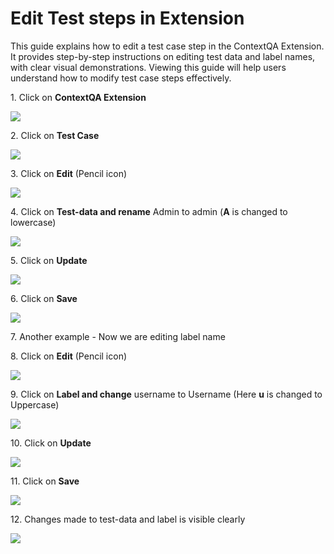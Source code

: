 # Edit Test steps in Extension

This guide explains how to edit a test case step in the ContextQA Extension. It provides step-by-step instructions on editing test data and label names, with clear visual demonstrations. Viewing this guide will help users understand how to modify test case steps effectively.

1\. Click on **ContextQA Extension**

![](https://ajeuwbhvhr.cloudimg.io/colony-recorder.s3.amazonaws.com/files/2024-03-01/93fa6e28-b373-40e9-9421-bd01cab1eef8/ascreenshot.jpeg?tl_px=1060,0&br_px=1920,480&force_format=png&width=860&wat_scale=76&wat=1&wat_opacity=0.7&wat_gravity=northwest&wat_url=https://colony-recorder.s3.us-west-1.amazonaws.com/images/watermarks/FB923C_standard.png&wat_pad=566,62)


2\. Click on **Test Case**

![](https://ajeuwbhvhr.cloudimg.io/colony-recorder.s3.amazonaws.com/files/2024-03-01/e534fd87-72d2-417a-8c6f-61559027e6fb/user_cropped_screenshot.jpeg?tl_px=1007,107&br_px=1867,588&force_format=png&width=860&wat_scale=76&wat=1&wat_opacity=0.7&wat_gravity=northwest&wat_url=https://colony-recorder.s3.us-west-1.amazonaws.com/images/watermarks/FB923C_standard.png&wat_pad=402,212)


3\. Click on **Edit** (Pencil icon)

![](https://ajeuwbhvhr.cloudimg.io/colony-recorder.s3.amazonaws.com/files/2024-03-01/50c6fd7a-b4be-4aa1-ac6d-12295c613709/ascreenshot.jpeg?tl_px=1060,322&br_px=1920,803&force_format=png&width=860&wat_scale=76&wat=1&wat_opacity=0.7&wat_gravity=northwest&wat_url=https://colony-recorder.s3.us-west-1.amazonaws.com/images/watermarks/FB923C_standard.png&wat_pad=740,212)


4\. Click on **Test-data and rename** Admin to admin (**A** is changed to lowercase)

![](https://ajeuwbhvhr.cloudimg.io/colony-recorder.s3.amazonaws.com/files/2024-03-01/0809a727-4879-4b99-9810-5bb55fef7215/ascreenshot.jpeg?tl_px=1060,201&br_px=1920,682&force_format=png&width=860&wat_scale=76&wat=1&wat_opacity=0.7&wat_gravity=northwest&wat_url=https://colony-recorder.s3.us-west-1.amazonaws.com/images/watermarks/FB923C_standard.png&wat_pad=573,212)


5\. Click on **Update**

![](https://ajeuwbhvhr.cloudimg.io/colony-recorder.s3.amazonaws.com/files/2024-03-01/aed16b07-0f55-4e2a-86c3-37a279fd1df2/ascreenshot.jpeg?tl_px=200,118&br_px=1920,1080&force_format=png&width=1120.0&wat=1&wat_opacity=0.7&wat_gravity=northwest&wat_url=https://colony-recorder.s3.us-west-1.amazonaws.com/images/watermarks/FB923C_standard.png&wat_pad=982,432)


6\. Click on **Save**

![](https://ajeuwbhvhr.cloudimg.io/colony-recorder.s3.amazonaws.com/files/2024-03-01/a0b30aeb-02c9-438f-a181-c9109df0f268/ascreenshot.jpeg?tl_px=773,224&br_px=1920,865&force_format=png&width=1120.0&wat=1&wat_opacity=0.7&wat_gravity=northwest&wat_url=https://colony-recorder.s3.us-west-1.amazonaws.com/images/watermarks/FB923C_standard.png&wat_pad=850,277)


7\. Another example - Now we are editing label name


8\. Click on **Edit** (Pencil icon)

![](https://ajeuwbhvhr.cloudimg.io/colony-recorder.s3.amazonaws.com/files/2024-03-01/1e025d5e-55dd-400c-a541-0d4450628574/ascreenshot.jpeg?tl_px=1060,264&br_px=1920,745&force_format=png&width=860&wat_scale=76&wat=1&wat_opacity=0.7&wat_gravity=northwest&wat_url=https://colony-recorder.s3.us-west-1.amazonaws.com/images/watermarks/FB923C_standard.png&wat_pad=738,212)


9\. Click on **Label and change** username to Username (Here **u** is changed to Uppercase)

![](https://ajeuwbhvhr.cloudimg.io/colony-recorder.s3.amazonaws.com/files/2024-03-01/d8aa1f5c-ae9c-4dc4-9f94-f6e06fc78357/ascreenshot.jpeg?tl_px=1060,149&br_px=1920,630&force_format=png&width=860&wat_scale=76&wat=1&wat_opacity=0.7&wat_gravity=northwest&wat_url=https://colony-recorder.s3.us-west-1.amazonaws.com/images/watermarks/FB923C_standard.png&wat_pad=590,212)


10\. Click on **Update**

![](https://ajeuwbhvhr.cloudimg.io/colony-recorder.s3.amazonaws.com/files/2024-03-01/1a93f230-ec1a-436e-bd57-fa8ec52dc92e/ascreenshot.jpeg?tl_px=200,118&br_px=1920,1080&force_format=png&width=1120.0&wat=1&wat_opacity=0.7&wat_gravity=northwest&wat_url=https://colony-recorder.s3.us-west-1.amazonaws.com/images/watermarks/FB923C_standard.png&wat_pad=993,423)


11\. Click on **Save**

![](https://ajeuwbhvhr.cloudimg.io/colony-recorder.s3.amazonaws.com/files/2024-03-01/b52dd330-8c06-4ced-891c-9e2395bbadc8/ascreenshot.jpeg?tl_px=773,231&br_px=1920,872&force_format=png&width=1120.0&wat=1&wat_opacity=0.7&wat_gravity=northwest&wat_url=https://colony-recorder.s3.us-west-1.amazonaws.com/images/watermarks/FB923C_standard.png&wat_pad=865,277)


12\. Changes made to test-data and label is visible clearly

![](https://ajeuwbhvhr.cloudimg.io/colony-recorder.s3.amazonaws.com/files/2024-03-01/b911bc23-95e2-48b0-bd32-4be4585d8781/user_cropped_screenshot.jpeg?tl_px=1060,294&br_px=1920,775&force_format=png&width=860&wat_scale=76&wat=1&wat_opacity=0.7&wat_gravity=northwest&wat_url=https://colony-recorder.s3.us-west-1.amazonaws.com/images/watermarks/FB923C_standard.png&wat_pad=417,212)



